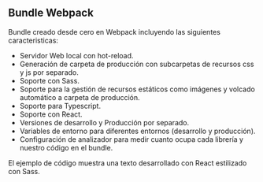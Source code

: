 ## Bundle Webpack

Bundle creado desde cero en Webpack incluyendo las siguientes caracteristicas:

- Servidor Web local con hot-reload.
- Generación de carpeta de producción con subcarpetas de recursos css y js por separado.
- Soporte con Sass.
- Soporte para la gestión de recursos estáticos como imágenes y volcado automático a carpeta de producción.
- Soporte para Typescript.
- Soporte con React.
- Versiones de desarrollo y Producción por separado.
- Variables de entorno para diferentes entornos (desarrollo y producción).
- Configuración de analizador para medir cuanto ocupa cada librería y nuestro código en el bundle.

El ejemplo de código muestra una texto desarrollado con React estilizado con Sass.